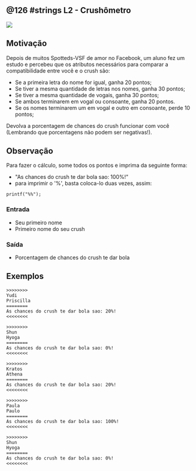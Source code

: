 ## @126 #strings L2 - Crushômetro


![](https://raw.githubusercontent.com/qxcodefup/moodle/master/base/126/__capa.jpg)

## Motivação

Depois de muitos Spotteds-VSF de amor no Facebook, um aluno fez um estudo e percebeu que os atributos necessários para comparar a compatibilidade entre você e o crush são:

- Se a primeira letra do nome for igual, ganha 20 pontos;
- Se tiver a mesma quantidade de letras nos nomes, ganha 30 pontos;
- Se tiver a mesma quantidade de vogais, ganha 30 pontos;
- Se ambos terminarem em vogal ou consoante, ganha 20 pontos.
- Se os nomes terminarem um em vogal e outro em consoante, perde 10 pontos;

Devolva a porcentagem de chances do crush funcionar com você (Lembrando que porcentagens não podem ser negativas!).

## Observação

Para fazer o cálculo, some todos os pontos e imprima da seguinte forma:

- "As chances do crush te dar bola sao: 100%!"
- para imprimir o '%', basta coloca-lo duas vezes, assim:

```
printf("%%");
```

### Entrada

* Seu primeiro nome
* Primeiro nome do seu crush

### Saída

* Porcentagem de chances do crush te dar bola

## Exemplos

```
>>>>>>>>
Yudi
Priscilla
========
As chances do crush te dar bola sao: 20%!
<<<<<<<<

>>>>>>>>
Shun
Hyoga
========
As chances do crush te dar bola sao: 0%!
<<<<<<<<

>>>>>>>>
Kratos
Athena
========
As chances do crush te dar bola sao: 20%!
<<<<<<<<

>>>>>>>>
Paula
Paulo
========
As chances do crush te dar bola sao: 100%!
<<<<<<<<

>>>>>>>>
Shun
Hyoga
========
As chances do crush te dar bola sao: 0%!
<<<<<<<<
```

